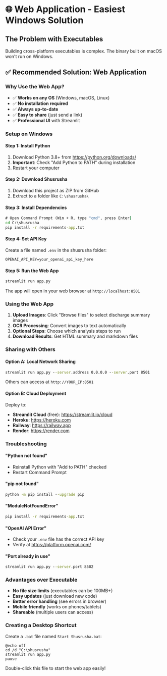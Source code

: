 # 🌐 Web Application - Easiest Windows Solution

## The Problem with Executables
Building cross-platform executables is complex. The binary built on macOS won't run on Windows.

## ✅ Recommended Solution: Web Application

### Why Use the Web App?
- ✅ **Works on any OS** (Windows, macOS, Linux)
- ✅ **No installation required** 
- ✅ **Always up-to-date**
- ✅ **Easy to share** (just send a link)
- ✅ **Professional UI** with Streamlit

### Setup on Windows

#### Step 1: Install Python
1. Download Python 3.8+ from https://python.org/downloads/
2. **Important**: Check "Add Python to PATH" during installation
3. Restart your computer

#### Step 2: Download Shusrusha
1. Download this project as ZIP from GitHub
2. Extract to a folder like `C:\shusrusha\`

#### Step 3: Install Dependencies
```cmd
# Open Command Prompt (Win + R, type "cmd", press Enter)
cd C:\shusrusha
pip install -r requirements-app.txt
```

#### Step 4: Set API Key
Create a file named `.env` in the shusrusha folder:
```
OPENAI_API_KEY=your_openai_api_key_here
```

#### Step 5: Run the Web App
```cmd
streamlit run app.py
```

The app will open in your web browser at `http://localhost:8501`

### Using the Web App

1. **Upload Images**: Click "Browse files" to select discharge summary images
2. **OCR Processing**: Convert images to text automatically  
3. **Optional Steps**: Choose which analysis steps to run
4. **Download Results**: Get HTML summary and markdown files

### Sharing with Others

#### Option A: Local Network Sharing
```cmd
streamlit run app.py --server.address 0.0.0.0 --server.port 8501
```
Others can access at `http://YOUR_IP:8501`

#### Option B: Cloud Deployment
Deploy to:
- **Streamlit Cloud** (free): https://streamlit.io/cloud
- **Heroku**: https://heroku.com  
- **Railway**: https://railway.app
- **Render**: https://render.com

### Troubleshooting

#### "Python not found"
- Reinstall Python with "Add to PATH" checked
- Restart Command Prompt

#### "pip not found" 
```cmd
python -m pip install --upgrade pip
```

#### "ModuleNotFoundError"
```cmd
pip install -r requirements-app.txt
```

#### "OpenAI API Error"
- Check your `.env` file has the correct API key
- Verify at https://platform.openai.com/

#### "Port already in use"
```cmd
streamlit run app.py --server.port 8502
```

### Advantages over Executable
- **No file size limits** (executables can be 100MB+)
- **Easy updates** (just download new code)
- **Better error handling** (see errors in browser)
- **Mobile friendly** (works on phones/tablets)
- **Shareable** (multiple users can access)

### Creating a Desktop Shortcut

Create a `.bat` file named `Start Shusrusha.bat`:
```batch
@echo off
cd /d "C:\shusrusha"
streamlit run app.py
pause
```

Double-click this file to start the web app easily!
